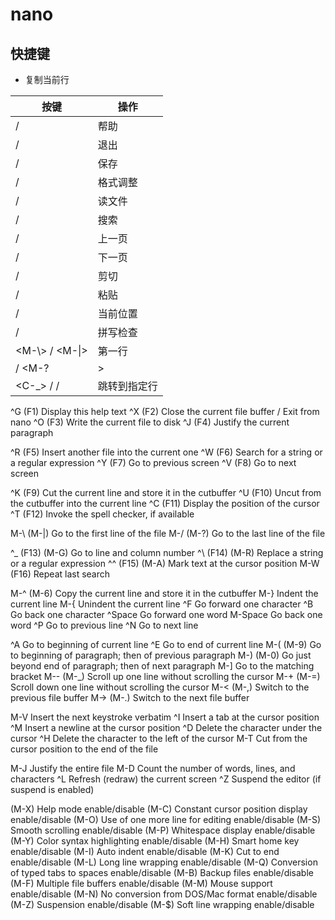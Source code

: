 # nano

## 快捷键

* <C-k><C-u><C-u> 复制当前行

按键|操作
----|----
<C-g> / <F1>| 帮助
<C-x> / <F2>| 退出
<C-o> / <F3>| 保存
<C-j> / <F4>| 格式调整
<C-r> / <F5>| 读文件
<C-w> / <F6>| 搜索
<C-y> / <F7>| 上一页
<C-v> / <F8>| 下一页
<C-k> / <F9>| 剪切
<C-u> / <F10>| 粘贴
<C-c> / <F11>| 当前位置
<C-t> / <F12>| 拼写检查
<M-\\> / <M-\|> | 第一行
<M-/> / <M-?|> | 最后一行
<C-\_> / <F13> / <M-g> | 跳转到指定行


^G      (F1)            Display this help text
^X      (F2)            Close the current file buffer / Exit from nano
^O      (F3)            Write the current file to disk
^J      (F4)            Justify the current paragraph

^R      (F5)            Insert another file into the current one
^W      (F6)            Search for a string or a regular expression
^Y      (F7)            Go to previous screen
^V      (F8)            Go to next screen

^K      (F9)            Cut the current line and store it in the cutbuffer
^U      (F10)           Uncut from the cutbuffer into the current line
^C      (F11)           Display the position of the cursor
^T      (F12)           Invoke the spell checker, if available

M-\     (M-|)           Go to the first line of the file
M-/     (M-?)           Go to the last line of the file

^_      (F13)   (M-G)   Go to line and column number
^\      (F14)   (M-R)   Replace a string or a regular expression
^^      (F15)   (M-A)   Mark text at the cursor position
M-W     (F16)           Repeat last search

M-^     (M-6)           Copy the current line and store it in the cutbuffer
M-}                     Indent the current line
M-{                     Unindent the current line
^F                      Go forward one character
^B                      Go back one character
^Space                  Go forward one word
M-Space                 Go back one word
^P                      Go to previous line
^N                      Go to next line

^A                      Go to beginning of current line
^E                      Go to end of current line
M-(     (M-9)           Go to beginning of paragraph; then of previous paragraph
M-)     (M-0)           Go just beyond end of paragraph; then of next paragraph
M-]                     Go to the matching bracket
M--     (M-\_)           Scroll up one line without scrolling the cursor
M-+     (M-=)           Scroll down one line without scrolling the cursor
M-<     (M-,)           Switch to the previous file buffer
M->     (M-.)           Switch to the next file buffer

M-V                     Insert the next keystroke verbatim
^I                      Insert a tab at the cursor position
^M                      Insert a newline at the cursor position
^D                      Delete the character under the cursor
^H                      Delete the character to the left of the cursor
M-T                     Cut from the cursor position to the end of the file

M-J                     Justify the entire file
M-D                     Count the number of words, lines, and characters
^L                      Refresh (redraw) the current screen
^Z                      Suspend the editor (if suspend is enabled)

(M-X)                   Help mode enable/disable
(M-C)                   Constant cursor position display enable/disable
(M-O)                   Use of one more line for editing enable/disable
(M-S)                   Smooth scrolling enable/disable
(M-P)                   Whitespace display enable/disable
(M-Y)                   Color syntax highlighting enable/disable
(M-H)                   Smart home key enable/disable
(M-I)                   Auto indent enable/disable
(M-K)                   Cut to end enable/disable
(M-L)                   Long line wrapping enable/disable
(M-Q)                   Conversion of typed tabs to spaces enable/disable
(M-B)                   Backup files enable/disable
(M-F)                   Multiple file buffers enable/disable
(M-M)                   Mouse support enable/disable
(M-N)                   No conversion from DOS/Mac format enable/disable
(M-Z)                   Suspension enable/disable
(M-$)                   Soft line wrapping enable/disable
